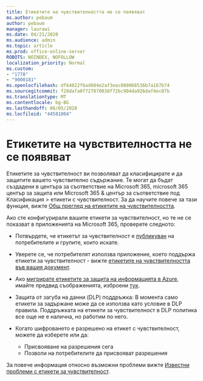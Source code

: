 ```yaml
---
title: Етикетите на чувствителността не се появяват
ms.author: pebaum
author: pebaum
manager: laurawi
ms.date: 04/21/2020
ms.audience: admin
ms.topic: article
ms.prod: office-online-server
ROBOTS: NOINDEX, NOFOLLOW
localization_priority: Normal
ms.custom:
- "1778"
- "9000181"
ms.openlocfilehash: df64022f6ad684e2af3eac080068536b7a167b74
ms.sourcegitcommit: f28dafa0f727870038f72bc904da926daf4ec07b
ms.translationtype: MT
ms.contentlocale: bg-BG
ms.lasthandoff: 06/05/2020
ms.locfileid: "44581004"
---
```

# <a name="sensitivity-labels-not-appearing"></a>Етикетите на чувствителността не се появяват

Етикетите за чувствителност ви позволяват да класифицирате и да защитите вашето чувствително съдържание. Те могат да бъдат създадени в центъра за съответствие на Microsoft 365, microsoft 365 център за защита или Microsoft 365 & център за съответствие под Класификация > етикети с чувствителност. За да научите повече за тази функция, вижте [Общ преглед на етикетите на чувствителността](https://docs.microsoft.com/microsoft-365/compliance/sensitivity-labels).

Ако сте конфигурирали вашите етикети за чувствителност, но те не се показват в приложенията на Microsoft 365, проверете следното:

- Потвърдете, че етикетът за чувствителност е [публикуван](https://docs.microsoft.com/microsoft-365/compliance/sensitivity-labels#what-label-policies-can-do) на потребителите и групите, които искате.

- Уверете се, че потребителят използва приложение, което поддържа етикети за чувствителност - вижте [етикетите на чувствителността във вашия документ](https://support.office.com/article/apply-sensitivity-labels-to-your-documents-and-email-within-office-2f96e7cd-d5a4-403b-8bd7-4cc636bae0f9?#bkmk_whereavailable).

- Ако [мигрирате етикетите за защита на информацията в Azure](https://docs.microsoft.com/azure/information-protection/configure-policy-migrate-labels), имайте предвид съображенията, изброени [тук](https://docs.microsoft.com/azure/information-protection/configure-policy-migrate-labels#considerations-for-unified-labels).

- Защита от загуба на данни (DLP) поддръжка: В момента само етикети за задържане може да се използва като условие в DLP правила.  Поддръжката на етикети за чувствителност в DLP политика все още не е налична, но работим по него.

- Когато шифроването е разрешено на етикет с чувствителност, можете да изберете или да:
    - Присвояване на разрешения сега
    - Позволи на потребителите да присвояват разрешения


За повече информация относно възможни проблеми вижте [Известни проблеми с етикети за чувствителност](https://support.office.com/article/known-issues-with-sensitivity-labels-in-office-b169d687-2bbd-4e21-a440-7da1b2743edc).